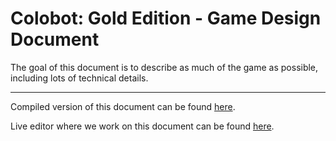 Colobot: Gold Edition - Game Design Document
============================================
The goal of this document is to describe as much of the game as possible, including lots of technical details.

---

Compiled version of this document can be found [here](http://compiled.colobot.info/jenkins/job/colobot-gold-gdd/lastSuccessfulBuild/artifact/Colobot_Gold_Edition-Game_Design_Document.pdf).

Live editor where we work on this document can be found [here](http://krzysh.pl:3000/project/545e90d99e8bceed2284797e).
